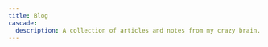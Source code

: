 ```yaml
---
title: Blog
cascade:
  description: A collection of articles and notes from my crazy brain.
---
```


